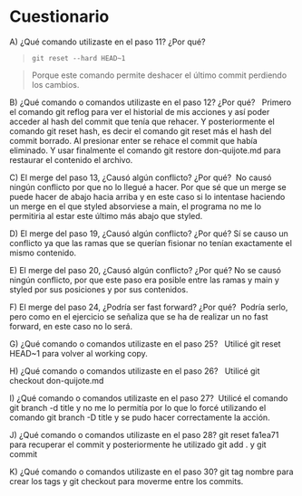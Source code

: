 # Cuestionario

A) ¿Qué comando utilizaste en el paso 11? ¿Por qué?  

> `git reset --hard HEAD~1`

> Porque este comando permite deshacer el último commit perdiendo los cambios.

B) ¿Qué comando o comandos utilizaste en el paso 12? ¿Por qué?   Primero el comando git reflog para ver el historial de mis acciones y así poder acceder al hash del commit que tenía que rehacer. Y posteriormente el comando git reset hash, es decir el comando git reset más el hash del commit borrado. Al presionar enter se rehace el commit que había eliminado. Y usar finalmente el comando git restore don-quijote.md para restaurar el contenido el archivo.  


C) El merge del paso 13, ¿Causó algún conflicto? ¿Por qué? 
No causó ningún conflicto por que no lo llegué a hacer. Por que sé que un merge se puede hacer de abajo hacia arriba y en este caso si lo intentase haciendo un merge en el que styled absorviese a main, el programa no me lo permitiria al estar este último más abajo que styled. 



D) El merge del paso 19, ¿Causó algún conflicto? ¿Por qué?
Sí se causo un conflicto ya que las ramas que se querían fisionar no tenían exactamente el mismo contenido. 


E) El merge del paso 20, ¿Causó algún conflicto? ¿Por qué? 
No se causó ningún conflicto, por que este paso era posible entre las ramas y main y styled por sus posiciones y por sus contenidos. 


F) El merge del paso 24, ¿Podría ser fast forward? ¿Por qué? 
Podría serlo, pero como en el ejercicio se señaliza que se ha de realizar un no fast forward, en este caso no lo será. 


G) ¿Qué comando o comandos utilizaste en el paso 25?  
Utilicé git reset HEAD~1 para volver al working copy. 



H) ¿Qué comando o comandos utilizaste en el paso 26?   
Utilicé git checkout don-quijote.md



I) ¿Qué comando o comandos utilizaste en el paso 27? 
 Utilicé el comando git branch -d title y no me lo permitía por lo que lo forcé utilizando el comando git branch -D title y se pudo hacer correctamente la acción.


J) ¿Qué comando o comandos utilizaste en el paso 28? git reset fa1ea71 para recuperar el commit y posteriormente he utilizado git add . y git commit 


K) ¿Qué comando o comandos utilizaste en el paso 30? git tag nombre para crear los tags y git checkout para moverme entre los commits. 
